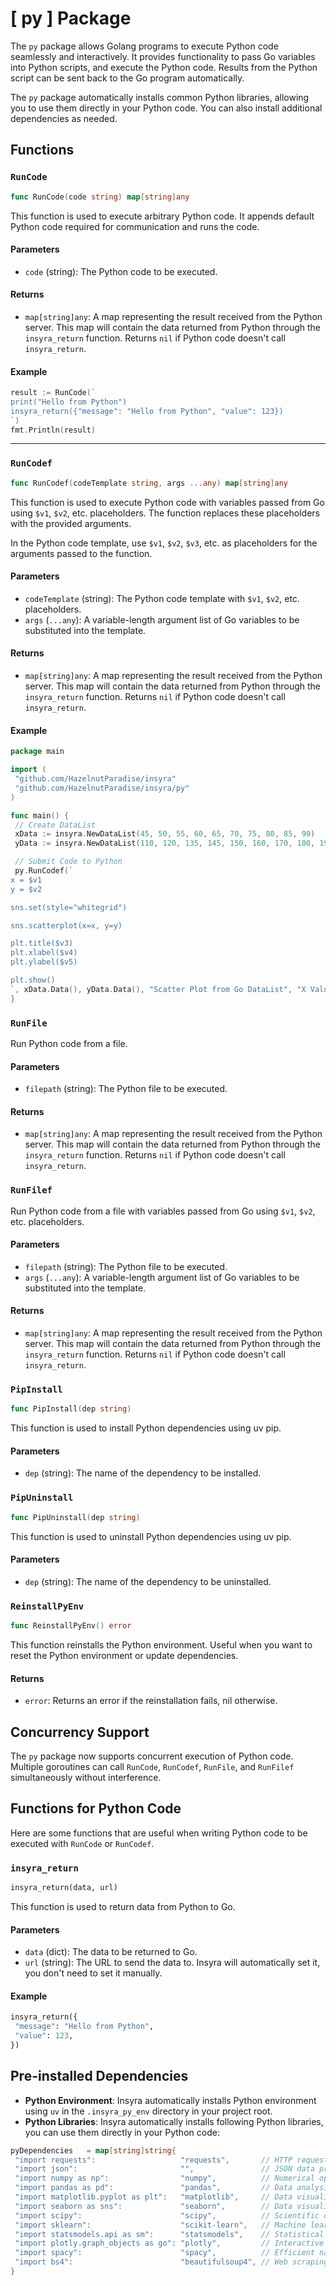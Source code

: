 # [ py ] Package

The `py` package allows Golang programs to execute Python code seamlessly and interactively. It provides functionality to pass Go variables into Python scripts, and execute the Python code. Results from the Python script can be sent back to the Go program automatically.

The `py` package automatically installs common Python libraries, allowing you to use them directly in your Python code. You can also install additional dependencies as needed.

## Functions

### `RunCode`

```go
func RunCode(code string) map[string]any
```

This function is used to execute arbitrary Python code. It appends default Python code required for communication and runs the code.

#### Parameters

- `code` (string): The Python code to be executed.

#### Returns

- `map[string]any`: A map representing the result received from the Python server. This map will contain the data returned from Python through the `insyra_return` function. Returns `nil` if Python code doesn't call `insyra_return`.

#### Example

```go
result := RunCode(`
print("Hello from Python")
insyra_return({"message": "Hello from Python", "value": 123})
`)
fmt.Println(result)
```

---

### `RunCodef`

```go
func RunCodef(codeTemplate string, args ...any) map[string]any
```

This function is used to execute Python code with variables passed from Go using `$v1`, `$v2`, etc. placeholders. The function replaces these placeholders with the provided arguments.

In the Python code template, use `$v1`, `$v2`, `$v3`, etc. as placeholders for the arguments passed to the function.

#### Parameters

- `codeTemplate` (string): The Python code template with `$v1`, `$v2`, etc. placeholders.
- `args` (`...any`): A variable-length argument list of Go variables to be substituted into the template.

#### Returns

- `map[string]any`: A map representing the result received from the Python server. This map will contain the data returned from Python through the `insyra_return` function. Returns `nil` if Python code doesn't call `insyra_return`.

#### Example

```go
package main

import (
 "github.com/HazelnutParadise/insyra"
 "github.com/HazelnutParadise/insyra/py"
)

func main() {
 // Create DataList
 xData := insyra.NewDataList(45, 50, 55, 60, 65, 70, 75, 80, 85, 90)
 yData := insyra.NewDataList(110, 120, 135, 145, 150, 160, 170, 180, 190, 200)

 // Submit Code to Python
 py.RunCodef(`
x = $v1
y = $v2

sns.set(style="whitegrid")

sns.scatterplot(x=x, y=y)

plt.title($v3)
plt.xlabel($v4)
plt.ylabel($v5)

plt.show()
`, xData.Data(), yData.Data(), "Scatter Plot from Go DataList", "X Values", "Y Values")
}

```

### `RunFile`

Run Python code from a file.

#### Parameters

- `filepath` (string): The Python file to be executed.

#### Returns

- `map[string]any`: A map representing the result received from the Python server. This map will contain the data returned from Python through the `insyra_return` function. Returns `nil` if Python code doesn't call `insyra_return`.

### `RunFilef`

Run Python code from a file with variables passed from Go using `$v1`, `$v2`, etc. placeholders.

#### Parameters

- `filepath` (string): The Python file to be executed.
- `args` (`...any`): A variable-length argument list of Go variables to be substituted into the template.

#### Returns

- `map[string]any`: A map representing the result received from the Python server. This map will contain the data returned from Python through the `insyra_return` function. Returns `nil` if Python code doesn't call `insyra_return`.

### `PipInstall`

```go
func PipInstall(dep string)
```

This function is used to install Python dependencies using uv pip.

#### Parameters

- `dep` (string): The name of the dependency to be installed.

### `PipUninstall`

```go
func PipUninstall(dep string)
```

This function is used to uninstall Python dependencies using uv pip.

#### Parameters

- `dep` (string): The name of the dependency to be uninstalled.

### `ReinstallPyEnv`

```go
func ReinstallPyEnv() error
```

This function reinstalls the Python environment. Useful when you want to reset the Python environment or update dependencies.

#### Returns

- `error`: Returns an error if the reinstallation fails, nil otherwise.

## Concurrency Support

The `py` package now supports concurrent execution of Python code. Multiple goroutines can call `RunCode`, `RunCodef`, `RunFile`, and `RunFilef` simultaneously without interference.

## Functions for Python Code

Here are some functions that are useful when writing Python code to be executed with `RunCode` or `RunCodef`.

### `insyra_return`

```python
insyra_return(data, url)
```

This function is used to return data from Python to Go.

#### Parameters

- `data` (dict): The data to be returned to Go.
- `url` (string): The URL to send the data to. Insyra will automatically set it, you don't need to set it manually.

#### Example

```python
insyra_return({
 "message": "Hello from Python",
 "value": 123,
})
```

## Pre-installed Dependencies

- **Python Environment**: Insyra automatically installs Python environment using `uv` in the `.insyra_py_env` directory in your project root.
- **Python Libraries**: Insyra automatically installs following Python libraries, you can use them directly in your Python code:
 ``` go
 pyDependencies   = map[string]string{
  "import requests":                   "requests",       // HTTP requests
  "import json":                       "",               // JSON data processing (built-in module)
  "import numpy as np":                "numpy",          // Numerical operations
  "import pandas as pd":               "pandas",         // Data analysis and processing
  "import matplotlib.pyplot as plt":   "matplotlib",     // Data visualization
  "import seaborn as sns":             "seaborn",        // Data visualization
  "import scipy":                      "scipy",          // Scientific computing
  "import sklearn":                    "scikit-learn",   // Machine learning
  "import statsmodels.api as sm":      "statsmodels",    // Statistical modeling
  "import plotly.graph_objects as go": "plotly",         // Interactive data visualization
  "import spacy":                      "spacy",          // Efficient natural language processing
  "import bs4":                        "beautifulsoup4", // Web scraping
 }
 ```
